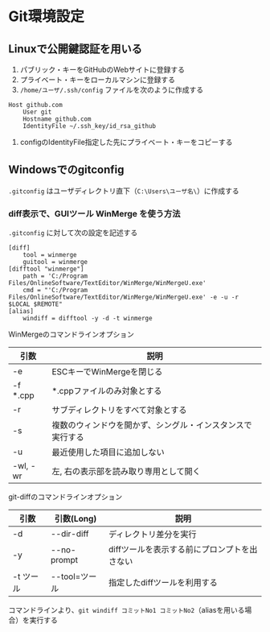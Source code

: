 # Git環境設定

## Linuxで公開鍵認証を用いる
1. パブリック・キーをGitHubのWebサイトに登録する
1. プライベート・キーをローカルマシンに登録する
 1. ``` /home/ユーザ/.ssh/config ``` ファイルを次のように作成する
```
Host github.com
    User git
    Hostname github.com
    IdentityFile ~/.ssh_key/id_rsa_github
```
 1. configのIdentityFile指定した先にプライベート・キーをコピーする

## Windowsでのgitconfig
``` .gitconfig ``` はユーザディレクトリ直下（``` C:\Users\ユーザ名\ ```）に作成する

### diff表示で、GUIツール WinMerge を使う方法
``` .gitconfig ``` に対して次の設定を記述する
```
[diff]
    tool = winmerge
    guitool = winmerge
[difftool "winmerge"]
    path = 'C:/Program Files/OnlineSoftware/TextEditor/WinMerge/WinMergeU.exe'
    cmd = "'C:/Program Files/OnlineSoftware/TextEditor/WinMerge/WinMergeU.exe' -e -u -r $LOCAL $REMOTE"
[alias]
    windiff = difftool -y -d -t winmerge
```

WinMergeのコマンドラインオプション

| 引数 | 説明 |
| --- | --- |
| -e | ESCキーでWinMergeを閉じる |
| -f *.cpp | *.cppファイルのみ対象とする |
| -r | サブディレクトリをすべて対象とする |
| -s | 複数のウィンドウを開かず、シングル・インスタンスで実行する |
| -u | 最近使用した項目に追加しない |
| -wl, -wr | 左, 右の表示部を読み取り専用として開く |

git-diffのコマンドラインオプション

| 引数 | 引数(Long) | 説明 |
| --- | --- | --- |
| -d | --dir-diff | ディレクトリ差分を実行 |
| -y | --no-prompt | diffツールを表示する前にプロンプトを出さない |
| -t ツール | --tool=ツール | 指定したdiffツールを利用する |

コマンドラインより、``` git windiff コミットNo1 コミットNo2 ```（aliasを用いる場合）を実行する

